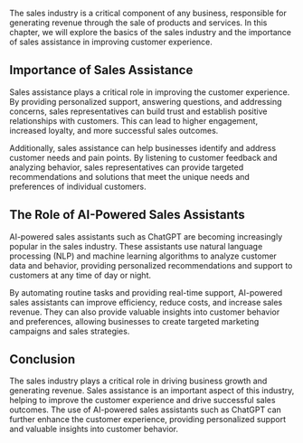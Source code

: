 
The sales industry is a critical component of any business, responsible for generating revenue through the sale of products and services. In this chapter, we will explore the basics of the sales industry and the importance of sales assistance in improving customer experience.

Importance of Sales Assistance
------------------------------

Sales assistance plays a critical role in improving the customer experience. By providing personalized support, answering questions, and addressing concerns, sales representatives can build trust and establish positive relationships with customers. This can lead to higher engagement, increased loyalty, and more successful sales outcomes.

Additionally, sales assistance can help businesses identify and address customer needs and pain points. By listening to customer feedback and analyzing behavior, sales representatives can provide targeted recommendations and solutions that meet the unique needs and preferences of individual customers.

The Role of AI-Powered Sales Assistants
---------------------------------------

AI-powered sales assistants such as ChatGPT are becoming increasingly popular in the sales industry. These assistants use natural language processing (NLP) and machine learning algorithms to analyze customer data and behavior, providing personalized recommendations and support to customers at any time of day or night.

By automating routine tasks and providing real-time support, AI-powered sales assistants can improve efficiency, reduce costs, and increase sales revenue. They can also provide valuable insights into customer behavior and preferences, allowing businesses to create targeted marketing campaigns and sales strategies.

Conclusion
----------

The sales industry plays a critical role in driving business growth and generating revenue. Sales assistance is an important aspect of this industry, helping to improve the customer experience and drive successful sales outcomes. The use of AI-powered sales assistants such as ChatGPT can further enhance the customer experience, providing personalized support and valuable insights into customer behavior.
